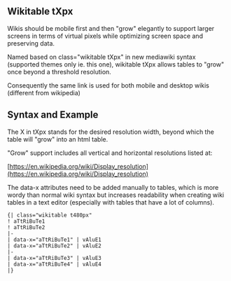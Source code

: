 Wikitable tXpx
--------------
Wikis should be mobile first and then "grow" elegantly to support larger screens in terms of virtual pixels while optimizing screen space and preserving data.

Named based on class="wikitable tXpx" in new mediawiki syntax (supported themes only ie. this one), wikitable tXpx allows tables to "grow" once beyond a threshold resolution.

Consequently the same link is used for both mobile and desktop wikis (different from wikipedia)

Syntax and Example
------------------
The X in tXpx stands for the desired resolution width, beyond which the table will "grow" into an html table.

"Grow" support includes all vertical and horizontal resolutions listed at:

[https://en.wikipedia.org/wiki/Display_resolution](https://en.wikipedia.org/wiki/Display_resolution)

The data-x attributes need to be added manually to tables, which is more wordy than normal wiki syntax but increases readability when creating wiki tables in a text editor (especially with tables that have a lot of columns).

```
{| class="wikitable t480px"
! aTtRiBuTe1
! aTtRiBuTe2
|-
| data-x="aTtRiBuTe1" | vAluE1
| data-x="aTtRiBuTe2" | vAluE2
|-
| data-x="aTtRiBuTe3" | vAluE3
| data-x="aTtRiBuTe4" | vAluE4
|}
```
